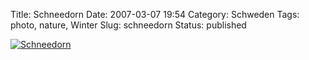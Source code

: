 Title: Schneedorn
Date: 2007-03-07 19:54
Category: Schweden
Tags: photo, nature, Winter
Slug: schneedorn
Status: published

[![Schneedorn](/pic/snopinne2_s.jpg "Schneedorn")](/pic/snopinne2_l.jpg)

